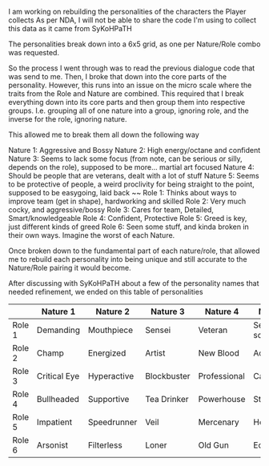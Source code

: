 I am working on rebuilding the personalities of the characters the Player collects
  As per NDA, I will not be able to share the code I'm using to collect this data as it came from SyKoHPaTH

The personalities break down into a 6x5 grid, as one per Nature/Role combo was requested.

So the process I went through was to read the previous dialogue code that was send to me.
Then, I broke that down into the core parts of the personality. However, this runs into an issue on the micro scale where the traits from the Role and Nature are combined.
This required that I break everything down into its core parts and then group them into respective groups.
  I.e. grouping all of one nature into a group, ignoring role, and the inverse for the role, ignoring nature.

This allowed me to break them all down the following way

Nature 1: Aggressive and Bossy
Nature 2: High energy/octane and confident
Nature 3: Seems to lack some focus (from note, can be serious or silly, depends on the role), supposed to be more... martial art focused
Nature 4: Should be people that are veterans, dealt with a lot of stuff
Nature 5: Seems to be protective of people, a weird proclivity for being straight to the point, supposed to be easygoing, laid back
~~
Role 1: Thinks about ways to improve team (get in shape), hardworking and skilled
Role 2: Very much cocky, and aggressive/bossy
Role 3: Cares for team, Detailed, Smart/knowledgeable
Role 4: Confident, Protective
Role 5: Greed is key, just different kinds of greed
Role 6: Seen some stuff, and kinda broken in their own ways. Imagine the worst of each Nature.

Once broken down to the fundamental part of each nature/role, that allowed me to rebuild each personality into being unique and still accurate to the Nature/Role pairing it would become.

After discussing with SyKoHPaTH about a few of the personality names that needed refinement, we ended on this table of personalities

|          | Nature 1     | Nature 2    | Nature 3    | Nature 4     | Nature 5     |
| -------- | ------------ | ----------- | ----------- | ------------ | ------------ |
| Role 1   | Demanding    | Mouthpiece  | Sensei      | Veteran      | Seed sower   |
| Role 2   | Champ        | Energized   | Artist      | New Blood    | Activist     |
| Role 3   | Critical Eye | Hyperactive | Blockbuster | Professional | Caretaker    |
| Role 4   | Bullheaded   | Supportive  | Tea Drinker | Powerhouse   | Strongfast   |
| Role 5   | Impatient    | Speedrunner | Veil        | Mercenary    | Health Nut   |
| Role 6   | Arsonist     | Filterless  | Loner       | Old Gun      | Ecoterrorist |
